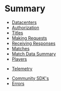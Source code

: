 # Summary

* [Datacenters](datacenters.md)
* [Authorization](authorization.md)
* [Titles](titles.md)
* [Making Requests](requests.md)
* [Receiving Responses](responses.md)
* [Matches](matches.md)
* [Match Data Summary](matchesJSON.md)
* [Players](players.md)
<!-- * [Samples](samples.md) -->
* [Telemetry](telemetry.md)
<!-- * [Teams \(Coming Soon\)](teams.md) -->
<!-- * [Links \(Coming Soon\)](links.md) -->
* [Community SDK's](sdks.md)
* [Errors](errors.md)

